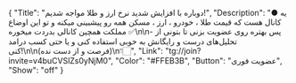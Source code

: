 {
"Title": "دوباره با افزایش شدید نرخ ارز و طلا مواجه شدیم!",
"Description": "● یه کانال هست که قیمت طلا ، خودرو ، ارز ، مسکن همه رو پیشبینی میکنه و تو این اوضاع مملکت همچین کانالی بدردت میخوره ✅\n\n- پس بهتره روی عضویت بزنی تا بتونی از تحلیل‌های درست و رایگانش به خوبی استفاده کنی و یا حتی کسب درامد کنی!\n\n(فرصت و از دست نده)\n👇🏻",
"Link": "tg://join?invite=v4buCVSlZs0yNjM0",
"Color": "#FFEB3B",
"Button": "عضویت فوری",
"Show": "off"
}
